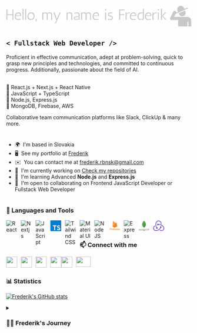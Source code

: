 [![Header](https://github.com/frdrk00/frdrk00/blob/main/hello-my-name-is-frederik-low-resolution-logo-color-on-transparent-background.png?raw=true "Header")](https://github.com/frdrk00)

**<h2 align="left">`< Fullstack Web Developer />`</h2>**

Proficient in effective communication, adept at problem-solving, quick to grasp new principles and technologies, and committed to continuous progress. Additionally, passionate about the field of AI. <br /><br />

🔵 React.js + Next.js + React Native <br />
🔵 JavaScript + TypeScript <br />
🔵 Node.js, Express.js <br />
🔵 MongoDB, Firebase, AWS <br />

Collaborative team communication platforms like Slack, ClickUp & many more. <br />

#

* 🌍  I'm based in Slovakia
* 🖥️  See my portfolio at [Frederik](http://frederik.vercel.app/)
* ✉️  You can contact me at [frederik.rbnsk@gmail.com](mailto:frederik.rbnsk@gmail.com)
* 🚀  I'm currently working on [Check my repositories](http://github.com/frdrk00?tab=repositories/)
* 🧠  I'm learning Advanced **Node.js** and **Express.js**
* 🤝  I'm open to collaborating on Frontend JavaScript Developer or Fullstack Web Developer 

#

### 🧰 Languages and Tools
<img align="left" alt="React" width="30" style="padding-right:10px;" src="https://cdn.jsdelivr.net/gh/devicons/devicon/icons/react/react-original.svg" />
<img align="left" alt="Nextjs" width="30" style="padding-right:10px;" 
     src="https://raw.githubusercontent.com/danielcranney/readme-generator/main/public/icons/skills/nextjs-colored.svg" />
<img align="left" alt="JavaScript" width="30" style="padding-right:10px;" src="https://cdn.jsdelivr.net/gh/devicons/devicon/icons/javascript/javascript-plain.svg" />
<img align="left" alt="TypeScript" width="30" style="padding-right:10px;" 
     src="https://raw.githubusercontent.com/devicons/devicon/v2.15.1/icons/typescript/typescript-original.svg" />
<img align="left" alt="Tailwind CSS" width="30" style="padding-right:10px;"      
     src="https://raw.githubusercontent.com/danielcranney/readme-generator/main/public/icons/skills/tailwindcss-colored.svg" />
<img align="left" alt="Material UI" width="30" style="padding-right:10px;"      
     src="https://raw.githubusercontent.com/danielcranney/readme-generator/main/public/icons/skills/materialui-colored.svg" />
<img align="left" alt="NodeJS" width="30" style="padding-right:10px;" src="https://cdn.jsdelivr.net/gh/devicons/devicon/icons/nodejs/nodejs-original.svg" />
<img align="left" alt="Firebase" width="30" style="padding-right:10px;" 
     src="https://raw.githubusercontent.com/devicons/devicon/v2.15.1/icons/firebase/firebase-plain-wordmark.svg" />
<img align="left" alt="Express" width="30" style="padding-right:10px;"
     src="https://raw.githubusercontent.com/danielcranney/readme-generator/main/public/icons/skills/express-colored.svg" />
<img align="left" alt="MongoDB" width="30" style="padding-right:10px;" 
     src="https://raw.githubusercontent.com/devicons/devicon/v2.15.1/icons/mongodb/mongodb-original-wordmark.svg" />
<img align="left" alt="Redux" width="30" style="padding-right:10px;" 
     src="https://raw.githubusercontent.com/devicons/devicon/v2.15.1/icons/redux/redux-original.svg" />
<br />

#

### 📫 Connect with me
<a href="https://www.linkedin.com/in/frederik-rbnsk" target="_blank" rel="noreferrer"><img align="left" src="https://raw.githubusercontent.com/danielcranney/readme-generator/main/public/icons/socials/linkedin.svg" width="30" height="30" style="padding-right:10px;" /></a> 
<a href="https://discord.com/users/523213617089216532" target="_blank" rel="noreferrer"><img align="left" src="https://raw.githubusercontent.com/danielcranney/readme-generator/main/public/icons/socials/discord.svg" width="30" height="30" style="padding-right:10px;" /></a>
<a href="https://www.facebook.com/freddy.fisher" target="_blank" rel="noreferrer"><img align="left" src="https://raw.githubusercontent.com/danielcranney/readme-generator/main/public/icons/socials/facebook.svg" width="30" height="30" style="padding-right:10px;" /></a> 
<a href="https://www.github.com/frdrk00" target="_blank" rel="noreferrer"><img align="left" src="https://raw.githubusercontent.com/danielcranney/readme-generator/main/public/icons/socials/github.svg" width="30" height="30" /></a> 
<a href="https://www.twitter.com/Freeeeeeddy" target="_blank" rel="noreferrer"><img align="left" src="https://raw.githubusercontent.com/danielcranney/readme-generator/main/public/icons/socials/twitter.svg" width="30" height="30" style="padding-right:10px;" /></a> 
<a href="frederik.rbnsk@gmail.com" target="_blank" rel="noreferrer"><img align="left" src="https://upload.wikimedia.org/wikipedia/commons/thumb/7/7e/Gmail_icon_%282020%29.svg/512px-Gmail_icon_%282020%29.svg.png?20221017173631" width="40" height="28" style="padding-right:10px;" /></a>
<br />

#

<h3 align="left">📊 Statistics</h3>

<a href="http://www.github.com/frdrk00"><img src="https://github-readme-stats.vercel.app/api?username=frdrk00&show_icons=true&hide=&count_private=true&title_color=0891b2&text_color=ffffff&icon_color=0891b2&bg_color=1c1917&hide_border=true&show_icons=true" alt="Frederik's GitHub stats" /></a>

<details>
 <summary><h3>👨‍💻 Frederik's Journey</h3></summary>
   I am a 28-year-old Slovakian who discovered a new passion in life. It is programming and learning new technologies.

   This flexible online job offers me the freedom and time to code, to which I am devoting most of my energy, as I see great importance in this skill.

   I would love to meet new ambitious people in the coding field with whom we can move forward and create something significant together.


<!---
frdrk00/frdrk00 is a ✨ special ✨ repository because its `README.md` (this file) appears on your GitHub profile.
You can click the Preview link to take a look at your changes.
- 👋 Hi, I’m @frdrk00
- 👀 I’m interested in ...
- 🌱 I’m currently learning ...
- 💞️ I’m looking to collaborate on ...
- 📫 How to reach me ...
--->
